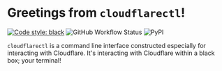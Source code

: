 # Greetings from `cloudflarectl`!

[![Code style: black](https://img.shields.io/badge/code%20style-black-000000.svg)](https://github.com/psf/black)
![GitHub Workflow Status](https://img.shields.io/github/workflow/status/doublevcodes/cloudflarectl/Lint?label=Lint&logo=github)
![PyPI](https://img.shields.io/pypi/v/cloudflarectl?label=PyPI&logo=pypi&logoColor=white)

`cloudflarectl` is a command line interface constructed especially for interacting with Cloudflare.
It's interacting with Cloudflare within a black box; your terminal!

